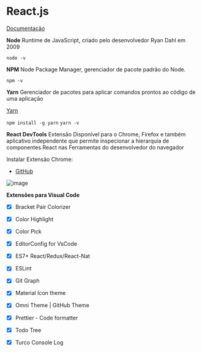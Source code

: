 # React.js
[Documentação](https://pt-br.legacy.reactjs.org/)

**Node**
Runtime de JavaScript, criado pelo desenvolvedor Ryan Dahl em 2009

`node -v`

**NPM**
Node Package Manager, gerenciador de pacote padrão do Node.

`npm -v`

**Yarn**
Gerenciador de pacotes para aplicar comandos prontos ao código de uma aplicação

[Yarn](https://yarnpkg.com/getting-started/install)

`npm install -g yarn`
`yarn -v`

**React DevTools**
Extensão Disponível para o Chrome, Firefox e também aplicativo independente que permite inspecionar a hierarquia de componentes React nas Ferramentas do desenvolvedor do navegador

Instalar Extensão Chrome:
- [GitHub](https://github.com/facebook/react/tree/main/packages/react-devtools-extensions)

![image](https://github.com/PamelaRondina/PamelaRondina/assets/108991648/b7003331-eafd-4637-a1ee-f2e74609376c)

**Extensões para Visual Code**
- [x] Bracket Pair Colorizer
- [x] Color Highlight
- [x] Color Pick
- [x] EditorConfig for VsCode
- [x] ES7+ React/Redux/React-Nat
- [x] ESLint
- [x] Git Graph
- [x] Material Icon theme
- [x] Omni Theme | GitHub Theme
- [x] Prettier - Code formatter
- [x] Todo Tree
- [x] Turco Console Log




